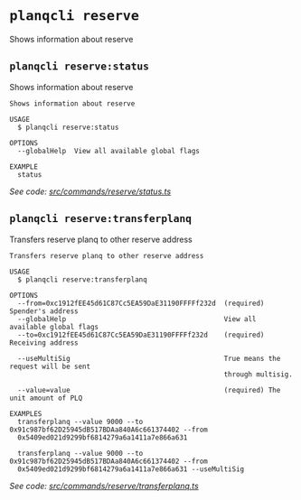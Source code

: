 # `planqcli reserve`

Shows information about reserve


## `planqcli reserve:status`

Shows information about reserve

```
Shows information about reserve

USAGE
  $ planqcli reserve:status

OPTIONS
  --globalHelp  View all available global flags

EXAMPLE
  status
```

_See code: [src/commands/reserve/status.ts](https://github.com/planq-network/planq-sdk/tree/master/packages/cli/src/commands/reserve/status.ts)_

## `planqcli reserve:transferplanq`

Transfers reserve planq to other reserve address

```
Transfers reserve planq to other reserve address

USAGE
  $ planqcli reserve:transferplanq

OPTIONS
  --from=0xc1912fEE45d61C87Cc5EA59DaE31190FFFFf232d  (required) Spender's address
  --globalHelp                                       View all available global flags
  --to=0xc1912fEE45d61C87Cc5EA59DaE31190FFFFf232d    (required) Receiving address

  --useMultiSig                                      True means the request will be sent
                                                     through multisig.

  --value=value                                      (required) The unit amount of PLQ

EXAMPLES
  transferplanq --value 9000 --to 0x91c987bf62D25945dB517BDAa840A6c661374402 --from
  0x5409ed021d9299bf6814279a6a1411a7e866a631

  transferplanq --value 9000 --to 0x91c987bf62D25945dB517BDAa840A6c661374402 --from
  0x5409ed021d9299bf6814279a6a1411a7e866a631 --useMultiSig
```

_See code: [src/commands/reserve/transferplanq.ts](https://github.com/planq-network/planq-sdk/tree/master/packages/cli/src/commands/reserve/transferplanq.ts)_
